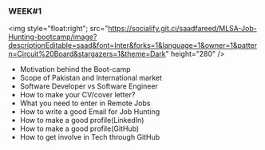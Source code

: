 ### WEEK#1 

<img style="float:right"; src="https://socialify.git.ci/saadfareed/MLSA-Job-Hunting-bootcamp/image?descriptionEditable=saad&font=Inter&forks=1&language=1&owner=1&pattern=Circuit%20Board&stargazers=1&theme=Dark" height="280" />

- Motivation behind the Boot-camp
- Scope of Pakistan and International market
- Software Developer vs Software Engineer
- How to make your CV/cover letter?
- What you need to enter in Remote Jobs
- How to write a good Email for Job Hunting
- How to make a good profile(LinkedIn)
- How to make a good profile(GitHub)
- How to get involve in Tech through GitHub

